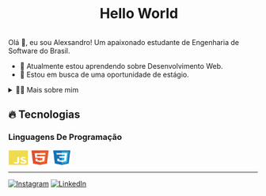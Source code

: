 <!--título-->
<div id="user-content-toc">
  <ul align="center">
    <summary><h1 style="display: inline-block">Hello World</h1></summary>
</div>

<!--Apresentacao-->
<p>
  Olá 👋, eu sou Alexsandro! Um apaixonado estudante de Engenharia de Software do Brasil.
  
- 🌱 Atualmente estou aprendendo sobre Desenvolvimento Web.
- 🔭 Estou em busca de uma oportunidade de estágio.
</p>

<!--Sobre Mim-->
<details>
  <summary>👨‍💻 Mais sobre mim</summary>

  - 💬 Tenho 20 anos e moro no Brasil. Estou cursando Engenharia de Software (4º período), Atualmente desenvolvo na parte de front-end e estou aprendendo a desenvolver UI, Interfaces para jogos na Unity.

  - ⚡ Gosto de ir à academia, estudar tecnologia e explorar projetos criativos, como desenvolvimento de jogos.
</details>

<!--Tecnologias-->

## 🔥 Tecnologias
<div style="flex-basis: 48%;">
    <h3>Linguagens De Programação </h3>
    <img align="center" alt="Js" height="30" width="40" src="https://raw.githubusercontent.com/devicons/devicon/master/icons/javascript/javascript-plain.svg">
    <img align="center" alt="HTML" height="30" width="40" src="https://raw.githubusercontent.com/devicons/devicon/master/icons/html5/html5-original.svg">
    <img align="center" alt="CSS" height="30" width="40" src="https://raw.githubusercontent.com/devicons/devicon/master/icons/css3/css3-original.svg">
</div>

---
<!-- Links -->
[![Instagram](https://img.shields.io/badge/Instagram-E4405F?style=for-the-badge&logo=instagram&logoColor=white)](https://www.instagram.com/AlexsandroBissonho/)
[![LinkedIn](https://img.shields.io/badge/LinkedIn-0077B5?style=for-the-badge&logo=linkedin&logoColor=white)](https://www.linkedin.com/in/alexbissonho/)

